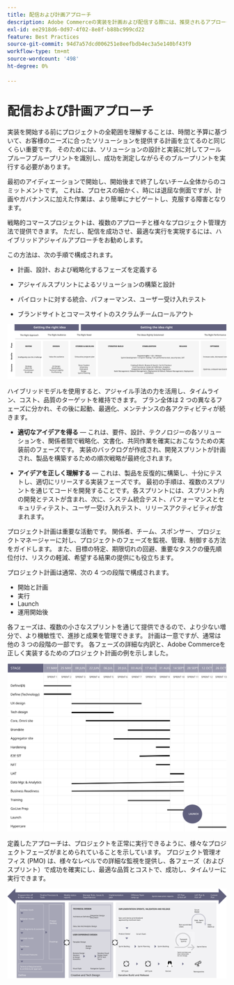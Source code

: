 ```yaml
---
title: 配信および計画アプローチ
description: Adobe Commerceの実装を計画および配信する際には、推奨されるアプローチを使用してください。
exl-id: ee2918d6-0d97-4f02-8e8f-b88bc999cd22
feature: Best Practices
source-git-commit: 94d7a57dcd006251e8eefbdb4ec3a5e140bf43f9
workflow-type: tm+mt
source-wordcount: '498'
ht-degree: 0%

---
```


# 配信および計画アプローチ

実装を開始する前にプロジェクトの全範囲を理解することは、時間と予算に基づいて、お客様のニーズに合ったソリューションを提供する計画を立てるのと同じくらい重要です。 そのためには、ソリューションの設計と実装に対してフールプルーフブループリントを識別し、成功を測定しながらそのブループリントを実行する必要があります。

最初のアイディエーションで開始し、開始後まで終了しないチーム全体からのコミットメントです。 これは、プロセスの細かく、時には退屈な側面ですが、計画やガバナンスに加えた作業は、より簡単にナビゲートし、克服する障害となります。

戦略的コマースプロジェクトは、複数のアプローチと様々なプロジェクト管理方法で提供できます。 ただし、配信を成功させ、最適な実行を実現するには、ハイブリッドアジャイルアプローチをお勧めします。

この方法は、次の手順で構成されます。

- 計画、設計、および戦略化するフェーズを定義する

- アジャイルスプリントによるソリューションの構築と設計

- パイロットに対する統合、パフォーマンス、ユーザー受け入れテスト

- ブランドサイトとコマースサイトのスクラムチームロールアウト

![計画アプローチモデルの例](../../assets/playbooks/planning-model.svg)

ハイブリッドモデルを使用すると、アジャイル手法の力を活用し、タイムライン、コスト、品質のターゲットを維持できます。 プラン全体は 2 つの異なるフェーズに分かれ、その後に起動、最適化、メンテナンスの各アクティビティが続きます。

- **適切なアイデアを得る** — これは、要件、設計、テクノロジーの各ソリューションを、関係者間で戦略化、文書化、共同作業を確実におこなうための実装前のフェーズです。 実装のバックログが作成され、開発スプリントが計画され、製品を構築するための順次戦略が最終化されます。

- **アイデアを正しく理解する** — これは、製品を反復的に構築し、十分にテストし、適切にリリースする実装フェーズです。 最初の手順は、複数のスプリントを通じてコードを開発することです。各スプリントには、スプリント内の開発とテストが含まれ、次に、システム統合テスト、パフォーマンスとセキュリティテスト、ユーザー受け入れテスト、リリースアクティビティが含まれます。

プロジェクト計画は重要な活動です。 関係者、チーム、スポンサー、プロジェクトマネージャーに対し、プロジェクトのフェーズを監視、管理、制御する方法をガイドします。 また、目標の特定、期限切れの回避、重要なタスクの優先順位付け、リスクの軽減、希望する結果の提供にも役立ちます。

プロジェクト計画は通常、次の 4 つの段階で構成されます。

- 開始と計画
- 実行
- Launch
- 運用開始後

各フェーズは、複数の小さなスプリントを通じて提供できるので、より少ない増分で、より機敏性で、進捗と成果を管理できます。 計画は一意ですが、通常は他の 3 つの段階の一部です。 各フェーズの詳細な内訳と、Adobe Commerceを正しく実装するためのプロジェクト計画の例を示しました。

![プロジェクト計画ガントチャート](../../assets/playbooks/gantt-chart.svg)

定義したアプローチは、プロジェクトを正常に実行できるように、様々なプロジェクトフェーズがまとめられていることを示しています。 プロジェクト管理オフィス (PMO) は、様々なレベルでの詳細な監視を提供し、各フェーズ（およびスプリント）で成功を確実にし、最適な品質とコストで、成功し、タイムリーに実行できます。

![計画アプローチの例の解説図](../../assets/playbooks/planning-approach-sample.svg)
